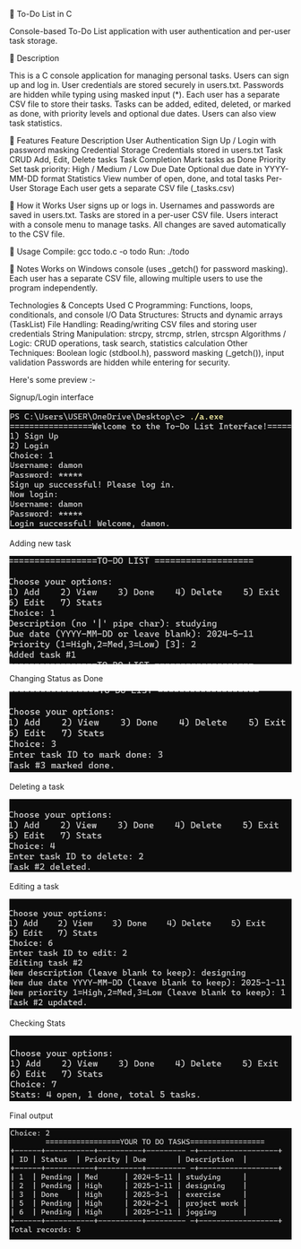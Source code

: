 📝 To-Do List in C

Console-based To-Do List application with user authentication and per-user task storage.

🔹 Description

This is a C console application for managing personal tasks.
Users can sign up and log in.
User credentials are stored securely in users.txt.
Passwords are hidden while typing using masked input (*).
Each user has a separate CSV file to store their tasks.
Tasks can be added, edited, deleted, or marked as done, with priority levels and optional due dates.
Users can also view task statistics.

🔹 Features
Feature	Description
User Authentication	Sign Up / Login with password masking
Credential Storage	Credentials stored in users.txt
Task CRUD	Add, Edit, Delete tasks
Task Completion	Mark tasks as Done
Priority	Set task priority: High / Medium / Low
Due Date	Optional due date in YYYY-MM-DD format
Statistics	View number of open, done, and total tasks
Per-User Storage	Each user gets a separate CSV file (<username>_tasks.csv)

🔹 How it Works
User signs up or logs in.
Usernames and passwords are saved in users.txt.
Tasks are stored in a per-user CSV file.
Users interact with a console menu to manage tasks.
All changes are saved automatically to the CSV file.

🔹 Usage
Compile:
gcc todo.c -o todo
Run:
./todo

🔹 Notes
Works on Windows console (uses _getch() for password masking).
Each user has a separate CSV file, allowing multiple users to use the program independently.

Technologies & Concepts Used
C Programming: Functions, loops, conditionals, and console I/O
Data Structures: Structs and dynamic arrays (TaskList)
File Handling: Reading/writing CSV files and storing user credentials
String Manipulation: strcpy, strcmp, strlen, strcspn
Algorithms / Logic: CRUD operations, task search, statistics calculation
Other Techniques: Boolean logic (stdbool.h), password masking (_getch()), input validation
Passwords are hidden while entering for security.



Here's some preview :-

Signup/Login interface

![image alt](https://github.com/mansi153-wq/todo_list_miniproject/blob/main/screenshots/1.png?raw=true)

Adding new task

![image alt](https://github.com/mansi153-wq/todo_list_miniproject/blob/main/screenshots/2.png?raw=true)

Changing Status as Done

![image alt](https://github.com/mansi153-wq/todo_list_miniproject/blob/main/screenshots/3.png?raw=true)

Deleting a task

![image alt](https://github.com/mansi153-wq/todo_list_miniproject/blob/main/screenshots/4.png?raw=true)

Editing a task

![image alt](https://github.com/mansi153-wq/todo_list_miniproject/blob/main/screenshots/5.png?raw=true)

Checking Stats

![image alt](https://github.com/mansi153-wq/todo_list_miniproject/blob/main/screenshots/6.png?raw=true)

Final output

![image alt](https://github.com/mansi153-wq/todo_list_miniproject/blob/main/screenshots/7.png?raw=true)











